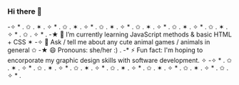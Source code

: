 ### Hi there 👋
-✧ * . ✩ . ✶ . ✧ * . ✩ . ✶ . ✧ * . ✩ . ✶ . ✧ * . ✩ . ✶ . ✧ * . ✩ . ✶ . ✧ * . ✩ . ✶ . ✧ * . ✩ . ✧ * . 
-★              🌱 I’m currently learning JavaScript methods & basic HTML + CSS                    ✶
-✧             💬 Ask / tell me about any cute animal games / animals in general                   ✩ 
-★             😄 Pronouns: she/her                                         :)                     .
-*    ⚡ Fun fact: I'm hoping to encorporate my graphic design skills with software development.    ✧
-✧ * . ✩ . ✶ . ✧ * . ✩ . ✶ . ✧ * . ✩ . ✶ . ✧ * . ✩ . ✶ . ✧ * . ✩ . ✶ . ✧ * . ✩ . ✶ . ✧ * . ✩ . ✧ * . 
